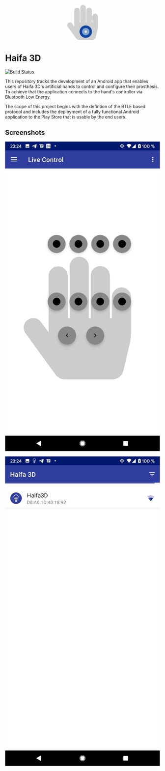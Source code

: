 <p align="center">
  <a href="#">
    <img
      alt="Haifa 3D app logo"
      src="doc/logo.svg"
      width="100"
    />
  </a>
</p>

# Haifa 3D

[![Build Status](https://dev.azure.com/georg-jung/Haifa3d/_apis/build/status/georg-jung.technion-robotic-arm?branchName=master)](https://dev.azure.com/georg-jung/Haifa3d/_build/latest?definitionId=12&branchName=master)

This repository tracks the development of an Android app that enables users of Haifa 3D's artificial hands to control and configure their prosthesis. To achieve that the application connects to the hand's controller via Bluetooth Low Energy.

The scope of this project begins with the defintion of the BTLE based protocol and includes the deployment of a fully functional Android application to the Play Store that is usable by the end users.

## Screenshots

![Live Control](/doc/screenshot_livecontrol.png)

![Connect](/doc/screenshot_connect.png)